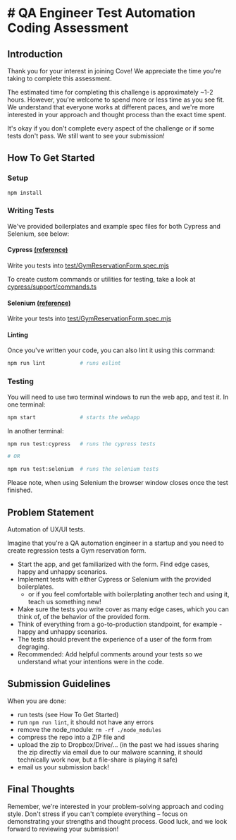 # # QA Engineer Test Automation Coding Assessment

## Introduction

Thank you for your interest in joining Cove! We appreciate the time you're taking to complete this assessment.

The estimated time for completing this challenge is approximately ~1-2 hours. However, you're welcome to spend more or less time as you see fit. We understand that everyone works at different paces, and we're more interested in your approach and thought process than the exact time spent.

It's okay if you don't complete every aspect of the challenge or if some tests don't pass. We still want to see your submission!

## How To Get Started


### Setup

```bash
npm install
```

### Writing Tests

We've provided boilerplates and example spec files for both Cypress and Selenium, see below:

#### Cypress [(reference)](https://docs.cypress.io/api/table-of-contents)

Write you tests into [test/GymReservationForm.spec.mjs](cypress/e2e/GymReservationForm.cy.ts)

To create custom commands or utilities for testing, take a look at [cypress/support/commands.ts](cypress/support/commands.ts)

#### Selenium [(reference)](https://www.selenium.dev/documentation/webdriver/actions_api/)

Write your tests into [test/GymReservationForm.spec.mjs](test/GymReservationForm.spec.mjs)

#### Linting

Once you've written your code, you can also lint it using this command:
```bash
npm run lint           # runs eslint
```

### Testing

You will need to use two terminal windows to run the web app, and test it.
In one terminal:

```bash
npm start              # starts the webapp
```

In another terminal:
```bash
npm run test:cypress   # runs the cypress tests

# OR

npm run test:selenium  # runs the selenium tests
```

Please note, when using Selenium the browser window closes once the test finished.

## Problem Statement

Automation of UX/UI tests.

Imagine that you're a QA automation engineer in a startup and you need to create regression tests a Gym reservation form.

- Start the app, and get familiarized with the form. Find edge cases, happy and unhappy scenarios.
- Implement tests with either Cypress or Selenium with the provided boilerplates.
  - or if you feel comfortable with boilerplating another tech and using it, teach us something new!
- Make sure the tests you write cover as many edge cases, which you can think of, of the behavior of the provided form.
- Think of everything from a go-to-production standpoint, for example - happy and unhappy scenarios.
- The tests should prevent the experience of a user of the form from degraging.
- Recommended: Add helpful comments around your tests so we understand what your intentions were in the code.

## Submission Guidelines

When you are done:
- run tests (see How To Get Started)
- run `npm run lint`, it should not have any errors
- remove the node_module: `rm -rf ./node_modules`
- compress the repo into a ZIP file and
- upload the zip to Dropbox/Drive/... (in the past we had issues  sharing the zip directly via email due to our malware scanning, it should technically work now, but a file-share is playing it safe)
- email us your submission back!

## Final Thoughts

Remember, we're interested in your problem-solving approach and coding style. Don't stress if you can't complete everything – focus on demonstrating your strengths and thought process. Good luck, and we look forward to reviewing your submission!
